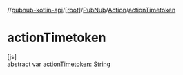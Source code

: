 //[pubnub-kotlin-api](../../../../index.md)/[[root]](../../index.md)/[PubNub](../index.md)/[Action](index.md)/[actionTimetoken](action-timetoken.md)

# actionTimetoken

[js]\
abstract var [actionTimetoken](action-timetoken.md): [String](https://kotlinlang.org/api/latest/jvm/stdlib/kotlin-stdlib/kotlin/-string/index.html)
